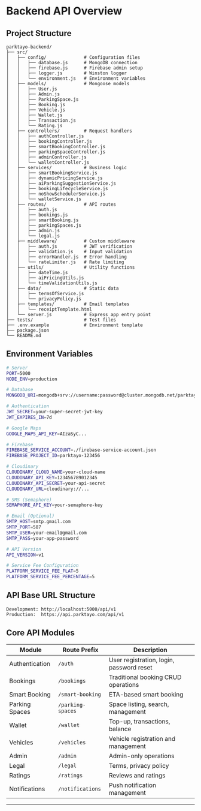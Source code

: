 # Backend API Overview

## Project Structure

```
parktayo-backend/
├── src/
│   ├── config/              # Configuration files
│   │   ├── database.js      # MongoDB connection
│   │   ├── firebase.js      # Firebase admin setup
│   │   ├── logger.js        # Winston logger
│   │   └── environment.js   # Environment variables
│   ├── models/              # Mongoose models
│   │   ├── User.js
│   │   ├── Admin.js
│   │   ├── ParkingSpace.js
│   │   ├── Booking.js
│   │   ├── Vehicle.js
│   │   ├── Wallet.js
│   │   ├── Transaction.js
│   │   └── Rating.js
│   ├── controllers/         # Request handlers
│   │   ├── authController.js
│   │   ├── bookingController.js
│   │   ├── smartBookingController.js
│   │   ├── parkingSpaceController.js
│   │   ├── adminController.js
│   │   └── walletController.js
│   ├── services/            # Business logic
│   │   ├── smartBookingService.js
│   │   ├── dynamicPricingService.js
│   │   ├── aiParkingSuggestionService.js
│   │   ├── bookingLifecycleService.js
│   │   ├── noShowSchedulerService.js
│   │   └── walletService.js
│   ├── routes/              # API routes
│   │   ├── auth.js
│   │   ├── bookings.js
│   │   ├── smartBooking.js
│   │   ├── parkingSpaces.js
│   │   ├── admin.js
│   │   └── legal.js
│   ├── middleware/          # Custom middleware
│   │   ├── auth.js          # JWT verification
│   │   ├── validation.js    # Input validation
│   │   ├── errorHandler.js  # Error handling
│   │   └── rateLimiter.js   # Rate limiting
│   ├── utils/               # Utility functions
│   │   ├── dateTime.js
│   │   ├── aiPricingUtils.js
│   │   └── timeValidationUtils.js
│   ├── data/                # Static data
│   │   ├── termsOfService.js
│   │   └── privacyPolicy.js
│   ├── templates/           # Email templates
│   │   └── receiptTemplate.html
│   └── server.js            # Express app entry point
├── tests/                   # Test files
├── .env.example             # Environment template
├── package.json
└── README.md
```

## Environment Variables

```bash
# Server
PORT=5000
NODE_ENV=production

# Database
MONGODB_URI=mongodb+srv://username:password@cluster.mongodb.net/parktayo

# Authentication
JWT_SECRET=your-super-secret-jwt-key
JWT_EXPIRES_IN=7d

# Google Maps
GOOGLE_MAPS_API_KEY=AIzaSyC...

# Firebase
FIREBASE_SERVICE_ACCOUNT=./firebase-service-account.json
FIREBASE_PROJECT_ID=parktayo-123456

# Cloudinary
CLOUDINARY_CLOUD_NAME=your-cloud-name
CLOUDINARY_API_KEY=123456789012345
CLOUDINARY_API_SECRET=your-api-secret
CLOUDINARY_URL=cloudinary://...

# SMS (Semaphore)
SEMAPHORE_API_KEY=your-semaphore-key

# Email (Optional)
SMTP_HOST=smtp.gmail.com
SMTP_PORT=587
SMTP_USER=your-email@gmail.com
SMTP_PASS=your-app-password

# API Version
API_VERSION=v1

# Service Fee Configuration
PLATFORM_SERVICE_FEE_FLAT=5
PLATFORM_SERVICE_FEE_PERCENTAGE=5
```

## API Base URL Structure

```
Development: http://localhost:5000/api/v1
Production:  https://api.parktayo.com/api/v1
```

## Core API Modules

| Module | Route Prefix | Description |
|--------|-------------|-------------|
| Authentication | `/auth` | User registration, login, password reset |
| Bookings | `/bookings` | Traditional booking CRUD operations |
| Smart Booking | `/smart-booking` | ETA-based smart booking |
| Parking Spaces | `/parking-spaces` | Space listing, search, management |
| Wallet | `/wallet` | Top-up, transactions, balance |
| Vehicles | `/vehicles` | Vehicle registration and management |
| Admin | `/admin` | Admin-only operations |
| Legal | `/legal` | Terms, privacy policy |
| Ratings | `/ratings` | Reviews and ratings |
| Notifications | `/notifications` | Push notification management |

---
